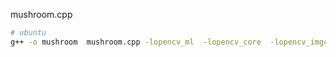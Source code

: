
mushroom.cpp


```bash
# ubuntu
g++ -o mushroom  mushroom.cpp -lopencv_ml  -lopencv_core  -lopencv_imgcodecs -lopencv_highgui -lopencv_imgproc —std=c++11
```

